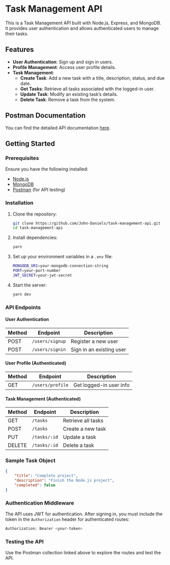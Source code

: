 # Task Management API

This is a Task Management API built with Node.js, Express, and MongoDB. It provides user authentication and allows authenticated users to manage their tasks.

## Features

-   **User Authentication**: Sign up and sign in users.
-   **Profile Management**: Access user profile details.
-   **Task Management**:
    -   **Create Task**: Add a new task with a title, description, status, and due date.
    -   **Get Tasks**: Retrieve all tasks associated with the logged-in user.
    -   **Update Task**: Modify an existing task’s details.
    -   **Delete Task**: Remove a task from the system.

## Postman Documentation

You can find the detailed API documentation [here](https://documenter.getpostman.com/view/29881481/2sAXjKYrPU#29a45912-9abf-4cdb-abda-6573792526ad).

## Getting Started

### Prerequisites

Ensure you have the following installed:

-   [Node.js](https://nodejs.org/)
-   [MongoDB](https://www.mongodb.com/)
-   [Postman](https://www.postman.com/) (for API testing)

### Installation

1. Clone the repository:

    ```bash
    git clone https://github.com/John-Daniels/task-management-api.git
    cd task-management-api
    ```

2. Install dependencies:

    ```bash
    yarn
    ```

3. Set up your environment variables in a `.env` file:

    ```bash
    MONGODB_URI=your-mongodb-connection-string
    PORT=your-port-number
    JWT_SECRET=your-jwt-secret
    ```

4. Start the server:
    ```bash
    yarn dev
    ```

### API Endpoints

#### User Authentication

| Method | Endpoint        | Description              |
| ------ | --------------- | ------------------------ |
| POST   | `/users/signup` | Register a new user      |
| POST   | `/users/signin` | Sign in an existing user |

#### User Profile (Authenticated)

| Method | Endpoint         | Description             |
| ------ | ---------------- | ----------------------- |
| GET    | `/users/profile` | Get logged-in user info |

#### Task Management (Authenticated)

| Method | Endpoint     | Description        |
| ------ | ------------ | ------------------ |
| GET    | `/tasks`     | Retrieve all tasks |
| POST   | `/tasks`     | Create a new task  |
| PUT    | `/tasks/:id` | Update a task      |
| DELETE | `/tasks/:id` | Delete a task      |

### Sample Task Object

```json
{
    "title": "Complete project",
    "description": "Finish the Node.js project",
    "completed": false
}
```

### Authentication Middleware

The API uses JWT for authentication. After signing in, you must include the token in the `Authorization` header for authenticated routes:

```bash
Authorization: Bearer <your-token>
```

### Testing the API

Use the Postman collection linked above to explore the routes and test the API.
